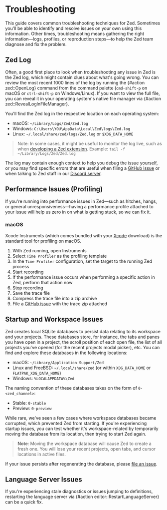 # Troubleshooting

This guide covers common troubleshooting techniques for Zed.
Sometimes you'll be able to identify and resolve issues on your own using this information.
Other times, troubleshooting means gathering the right information—logs, profiles, or reproduction steps—to help the Zed team diagnose and fix the problem.

## Zed Log

Often, a good first place to look when troubleshooting any issue in Zed is the Zed log, which might contain clues about what's going wrong.
You can review the most recent 1000 lines of the log by running the {#action zed::OpenLog} command from the command palette (`cmd-shift-p` on macOS or `ctrl-shift-p` on Windows/Linux).
If you want to view the full file, you can reveal it in your operating system's native file manager via {#action zed::RevealLogInFileManager}.

You'll find the Zed log in the respective location on each operating system:

- macOS: `~/Library/Logs/Zed/Zed.log`
- Windows: `C:\Users\YOU\AppData\Local\Zed\logs\Zed.log`
- Linux: `~/.local/share/zed/logs/Zed.log` or `$XDG_DATA_HOME`

> Note: In some cases, it might be useful to monitor the log live, such as when [developing a Zed extension](https://zed.dev/docs/extensions/developing-extensions).
> Example: `tail -f ~/Library/Logs/Zed/Zed.log`

The log may contain enough context to help you debug the issue yourself, or you may find specific errors that are useful when filing a [GitHub issue](https://github.com/zed-industries/zed/issues/new/choose) or when talking to Zed staff in our [Discord server](https://zed.dev/community-links#forums-and-discussions).

## Performance Issues (Profiling)

If you're running into performance issues in Zed—such as hitches, hangs, or general unresponsiveness—having a performance profile attached to your issue will help us zero in on what is getting stuck, so we can fix it.

### macOS

Xcode Instruments (which comes bundled with your [Xcode](https://apps.apple.com/us/app/xcode/id497799835) download) is the standard tool for profiling on macOS.

1. With Zed running, open Instruments
1. Select `Time Profiler` as the profiling template
1. In the `Time Profiler` configuration, set the target to the running Zed process
1. Start recording
1. If the performance issue occurs when performing a specific action in Zed, perform that action now
1. Stop recording
1. Save the trace file
1. Compress the trace file into a zip archive
1. File a [GitHub issue](https://github.com/zed-industries/zed/issues/new/choose) with the trace zip attached

<!--### Windows-->

<!--### Linux-->

## Startup and Workspace Issues

Zed creates local SQLite databases to persist data relating to its workspace and your projects. These databases store, for instance, the tabs and panes you have open in a project, the scroll position of each open file, the list of all projects you've opened (for the recent projects modal picker), etc. You can find and explore these databases in the following locations:

- macOS: `~/Library/Application Support/Zed`
- Linux and FreeBSD: `~/.local/share/zed` (or within `XDG_DATA_HOME` or `FLATPAK_XDG_DATA_HOME`)
- Windows: `%LOCALAPPDATA%\Zed`

The naming convention of these databases takes on the form of `0-<zed_channel>`:

- Stable: `0-stable`
- Preview: `0-preview`

While rare, we've seen a few cases where workspace databases became corrupted, which prevented Zed from starting.
If you're experiencing startup issues, you can test whether it's workspace-related by temporarily moving the database from its location, then trying to start Zed again.

> **Note**: Moving the workspace database will cause Zed to create a fresh one.
> You will lose your recent projects, open tabs, and cursor locations in active files.

If your issue persists after regenerating the database, please [file an issue](https://github.com/zed-industries/zed/issues/new/choose).

## Language Server Issues

If you're experiencing stale diagnostics or issues jumping to definitions, restarting the language server via {#action editor::RestartLanguageServer} can be a quick fix.
